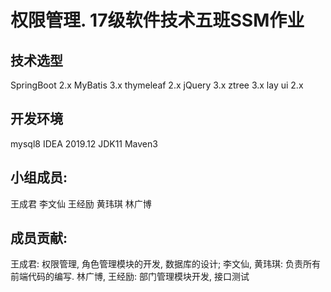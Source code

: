 # 权限管理. 17级软件技术五班SSM作业

## 技术选型
SpringBoot 2.x
MyBatis 3.x
thymeleaf 2.x
jQuery 3.x
ztree 3.x
lay ui 2.x

## 开发环境
mysql8
IDEA 2019.12
JDK11
Maven3

## 小组成员: 
王成君
李文仙
王经励
黄玮琪
林广博

## 成员贡献: 
王成君: 权限管理, 角色管理模块的开发, 数据库的设计;
李文仙, 黄玮琪: 负责所有前端代码的编写.
林广博, 王经励: 部门管理模块开发, 接口测试
